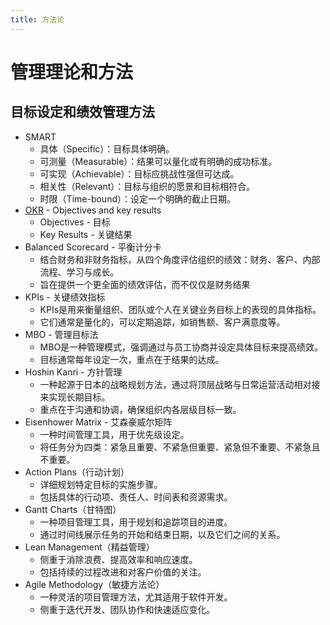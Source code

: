 ```yaml
---
title: 方法论
---
```


# 管理理论和方法

## 目标设定和绩效管理方法

- SMART
  - 具体（Specific）：目标具体明确。
  - 可测量（Measurable）：结果可以量化或有明确的成功标准。
  - 可实现（Achievable）：目标应挑战性强但可达成。
  - 相关性（Relevant）：目标与组织的愿景和目标相符合。
  - 时限（Time-bound）：设定一个明确的截止日期。
- [OKR](./theory/okr.md) - Objectives and key results
  - Objectives - 目标
  - Key Results - 关键结果
- Balanced Scorecard - 平衡计分卡
  - 结合财务和非财务指标，从四个角度评估组织的绩效：财务、客户、内部流程、学习与成长。
  - 旨在提供一个更全面的绩效评估，而不仅仅是财务结果
- KPIs - 关键绩效指标
  - KPIs是用来衡量组织、团队或个人在关键业务目标上的表现的具体指标。
  - 它们通常是量化的，可以定期追踪，如销售额、客户满意度等。
- MBO - 管理目标法
  - MBO是一种管理模式，强调通过与员工协商并设定具体目标来提高绩效。
  - 目标通常每年设定一次，重点在于结果的达成。
- Hoshin Kanri - 方针管理
  - 一种起源于日本的战略规划方法，通过将顶层战略与日常运营活动相对接来实现长期目标。
  - 重点在于沟通和协调，确保组织内各层级目标一致。
- Eisenhower Matrix - 艾森豪威尔矩阵
  - 一种时间管理工具，用于优先级设定。
  - 将任务分为四类：紧急且重要、不紧急但重要、紧急但不重要、不紧急且不重要。
- Action Plans（行动计划）
  - 详细规划特定目标的实施步骤。
  - 包括具体的行动项、责任人、时间表和资源需求。
- Gantt Charts（甘特图）
  - 一种项目管理工具，用于规划和追踪项目的进度。
  - 通过时间线展示任务的开始和结束日期，以及它们之间的关系。
- Lean Management（精益管理）
  - 侧重于消除浪费、提高效率和响应速度。
  - 包括持续的过程改进和对客户价值的关注。
- Agile Methodology（敏捷方法论）
  - 一种灵活的项目管理方法，尤其适用于软件开发。
  - 侧重于迭代开发、团队协作和快速适应变化。
